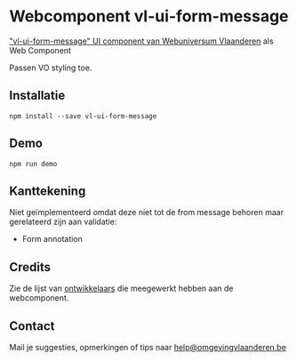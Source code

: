 # Webcomponent vl-ui-form-message
["vl-ui-form-message" UI component van Webuniversum Vlaanderen](https://overheid.vlaanderen.be/webuniversum/v3/documentation/forms/vl-ui-form-message/) als Web Component

Passen VO styling toe.

## Installatie
```
npm install --save vl-ui-form-message
```

## Demo
```
npm run demo
```

## Kanttekening
Niet geïmplementeerd omdat deze niet tot de from message behoren maar gerelateerd zijn aan validatie:
* Form annotation

## Credits
Zie de lijst van [ontwikkelaars](https://github.com/milieuinfo/webcomponent-vl-ui-form-message/graphs/contributors) die meegewerkt hebben aan de webcomponent.

## Contact
Mail je suggesties, opmerkingen of tips naar [help@omgevingvlaanderen.be](mailto:help@omgevingvlaanderen.be)
